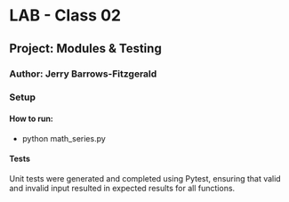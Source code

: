 # LAB - Class 02

## Project: Modules & Testing

### Author: Jerry Barrows-Fitzgerald

### Setup

#### How to run:

- python math_series.py

#### Tests
Unit tests were generated and completed using Pytest,
ensuring that valid and invalid input resulted in 
expected results for all functions.